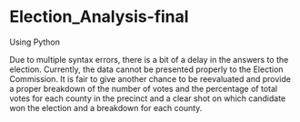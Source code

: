 # Election_Analysis-final
Using Python

Due to multiple syntax errors, there is a bit of a delay in the answers to the election. Currently, the data cannot be presented properly to the Election Commission. It is fair to give another chance to be reevaluated and provide a proper breakdown of the number of votes and the percentage of total votes for each county in the precinct and a clear shot on which candidate won the election and a breakdown for each county.
